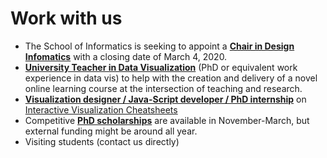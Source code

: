 # Work with us

* The School of Informatics is seeking to appoint a __[Chair in Design Infomatics](https://www.vacancies.ed.ac.uk/pls/corehrrecruit/erq_jobspec_version_4.display_form)__ with a closing date of March 4, 2020.
* __[University Teacher in Data Visualization](job-datavista.html)__ (PhD or equivalent work experience in data vis) to help with the creation and delivery of a novel online learning course at the intersection of teaching and research. 
* __[Visualization designer / Java-Script developer / PhD internship](jobs-cheatsheets.html)__ on [Interactive Visualization Cheatsheets](http://visualizationcheatsheets.github.io)
* Competitive __[PhD scholarships](phd-edinburgh.html)__ are available in November-March, but external funding might be around all year. 
* Visiting students (contact us directly)
<!--
* [Graphic designer / Javascript developer](job-cheatsheets.html) for creating visualization cheat sheets (http://visualinteractivedata.github.io). 
-->
